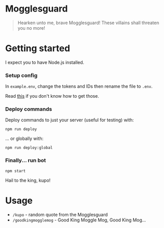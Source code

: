 # Mogglesguard

> Hearken unto me, brave Mogglesguard! These villains shall threaten you no more!

# Getting started

I expect you to have Node.js installed.

### Setup config

In `example.env`, change the tokens and IDs then rename the file to `.env`.

Read [this](https://discordjs.guide/preparations/setting-up-a-bot-application.html) if you don't know how to get those.

### Deploy commands

Deploy commands to just your server (useful for testing) with:
    
    npm run deploy

... or globally with:

    npm run deploy:global

### Finally... run bot

    npm start

Hail to the king, kupo!

# Usage

- `/kupo` - random quote from the Mogglesguard
- `/goodkingmogglemog` - Good King Moggle Mog, Good King Mog...

